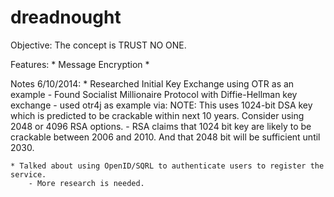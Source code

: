dreadnought
===========

Objective:
    The concept is TRUST NO ONE.

Features:
    * Message Encryption
    *

Notes 6/10/2014:
    * Researched Initial Key Exchange using OTR as an example
        - Found Socialist Millionaire Protocol with Diffie-Hellman key exchange
        - used otr4j as example via:  NOTE: This uses 1024-bit DSA key which is predicted to be crackable within next 10 years.
          Consider using 2048 or 4096 RSA options.
        - RSA claims that 1024 bit key are likely to be crackable between 2006 and 2010.
          And that 2048 bit will be sufficient until 2030.
          
    * Talked about using OpenID/SQRL to authenticate users to register the service.
        - More research is needed.